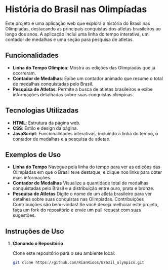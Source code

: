 # História do Brasil nas Olimpíadas

Este projeto é uma aplicação web que explora a história do Brasil nas Olimpíadas, destacando as principais conquistas dos atletas brasileiros ao longo dos anos. A aplicação inclui uma linha do tempo interativa, um contador de medalhas e uma seção para pesquisa de atletas.

## Funcionalidades

- **Linha do Tempo Olímpica**: Mostra as edições das Olimpíadas que já ocorreram.
- **Contador de Medalhas**: Exibe um contador animado que resume o total de medalhas conquistadas pelo Brasil.
- **Pesquisa de Atletas**: Permite a busca de atletas brasileiros e exibe informações detalhadas sobre suas conquistas olímpicas.

## Tecnologias Utilizadas

- **HTML**: Estrutura da página web.
- **CSS**: Estilo e design da página.
- **JavaScript**: Funcionalidades interativas, incluindo a linha do tempo, o contador de medalhas e a pesquisa de atletas.


## Exemplos de Uso

- **Linha do Tempo**
Navegue pela linha do tempo para ver as edições das Olimpíadas em que o Brasil teve destaque, e clique nos links para obter mais informações.
- **Contador de Medalhas**
Visualize a quantidade total de medalhas conquistadas pelo Brasil e a distribuição entre ouro, prata e bronze.
- **Pesquisa de Atletas**
Digite o nome de um atleta brasileiro para ver detalhes sobre suas conquistas nas Olimpíadas.
Contribuições
Contribuições são bem-vindas! Se você deseja melhorar este projeto, faça um fork do repositório e envie um pull request com suas sugestões.


## Instruções de Uso

1. **Clonando o Repositório**

   Clone este repositório para o seu ambiente local:

   ```bash
   git clone https://github.com/RianRioos/Brazil_olympics.git


